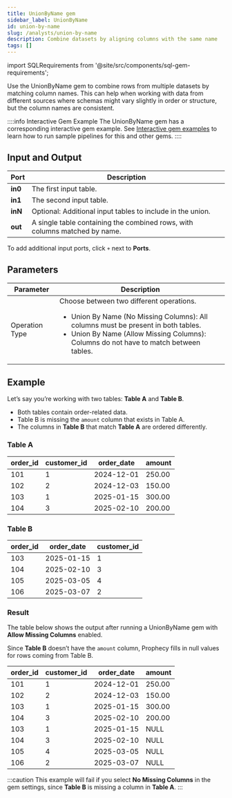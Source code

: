 ```yaml
---
title: UnionByName gem
sidebar_label: UnionByName
id: union-by-name
slug: /analysts/union-by-name
description: Combine datasets by aligning columns with the same name
tags: []
---
```


import SQLRequirements from '@site/src/components/sql-gem-requirements';

<SQLRequirements
  execution_engine="SQL Warehouse"
  sql_package_name="ProphecyDatabricksSqlBasics"
  sql_package_version="0.0.4+"
/>

Use the UnionByName gem to combine rows from multiple datasets by matching column names. This can help when working with data from different sources where schemas might vary slightly in order or structure, but the column names are consistent.

::::info Interactive Gem Example
The UnionByName gem has a corresponding interactive gem example. See [Interactive gem examples](/analysts/gems#interactive-gem-examples) to learn how to run sample pipelines for this and other gems.
::::

## Input and Output

| Port    | Description                                                                |
| ------- | -------------------------------------------------------------------------- |
| **in0** | The first input table.                                                     |
| **in1** | The second input table.                                                    |
| **inN** | Optional: Additional input tables to include in the union.                 |
| **out** | A single table containing the combined rows, with columns matched by name. |

To add additional input ports, click `+` next to **Ports**.

## Parameters

| Parameter      | Description                                                                                                                                                                                                                           |
| -------------- | ------------------------------------------------------------------------------------------------------------------------------------------------------------------------------------------------------------------------------------- |
| Operation Type | Choose between two different operations.<ul><li>Union By Name (No Missing Columns): All columns must be present in both tables.</li><li>Union By Name (Allow Missing Columns): Columns do not have to match between tables.</li></ul> |

## Example

Let’s say you’re working with two tables: **Table A** and **Table B**.

- Both tables contain order-related data.
- Table B is missing the `amount` column that exists in Table A.
- The columns in **Table B** that match **Table A** are ordered differently.

### Table A

<div class="table-example">

| order_id | customer_id | order_date | amount |
| -------- | ----------- | ---------- | ------ |
| 101      | 1           | 2024-12-01 | 250.00 |
| 102      | 2           | 2024-12-03 | 150.00 |
| 103      | 1           | 2025-01-15 | 300.00 |
| 104      | 3           | 2025-02-10 | 200.00 |

</div>

### Table B

<div class="table-example">

| order_id | order_date | customer_id |
| -------- | ---------- | ----------- |
| 103      | 2025-01-15 | 1           |
| 104      | 2025-02-10 | 3           |
| 105      | 2025-03-05 | 4           |
| 106      | 2025-03-07 | 2           |

</div>

### Result

The table below shows the output after running a UnionByName gem with **Allow Missing Columns** enabled.

Since **Table B** doesn’t have the `amount` column, Prophecy fills in null values for rows coming from Table B.

<div class="table-example">

| order_id | customer_id | order_date | amount |
| -------- | ----------- | ---------- | ------ |
| 101      | 1           | 2024-12-01 | 250.00 |
| 102      | 2           | 2024-12-03 | 150.00 |
| 103      | 1           | 2025-01-15 | 300.00 |
| 104      | 3           | 2025-02-10 | 200.00 |
| 103      | 1           | 2025-01-15 | NULL   |
| 104      | 3           | 2025-02-10 | NULL   |
| 105      | 4           | 2025-03-05 | NULL   |
| 106      | 2           | 2025-03-07 | NULL   |

</div>

:::caution
This example will fail if you select **No Missing Columns** in the gem settings, since **Table B** is missing a column in **Table A**.
:::
